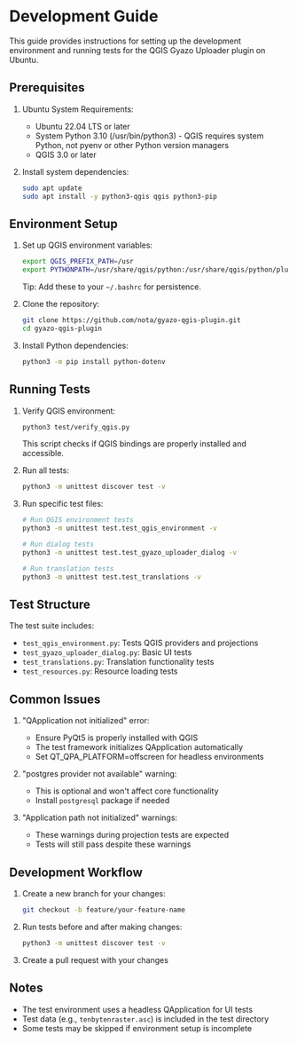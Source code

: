 # Development Guide

This guide provides instructions for setting up the development environment and running tests for the QGIS Gyazo Uploader plugin on Ubuntu.

## Prerequisites

1. Ubuntu System Requirements:

   - Ubuntu 22.04 LTS or later
   - System Python 3.10 (/usr/bin/python3) - QGIS requires system Python, not pyenv or other Python version managers
   - QGIS 3.0 or later

2. Install system dependencies:
   ```bash
   sudo apt update
   sudo apt install -y python3-qgis qgis python3-pip
   ```

## Environment Setup

1. Set up QGIS environment variables:

   ```bash
   export QGIS_PREFIX_PATH=/usr
   export PYTHONPATH=/usr/share/qgis/python:/usr/share/qgis/python/plugins:$PYTHONPATH
   ```

   Tip: Add these to your `~/.bashrc` for persistence.

2. Clone the repository:

   ```bash
   git clone https://github.com/nota/gyazo-qgis-plugin.git
   cd gyazo-qgis-plugin
   ```

3. Install Python dependencies:
   ```bash
   python3 -m pip install python-dotenv
   ```

## Running Tests

1. Verify QGIS environment:

   ```bash
   python3 test/verify_qgis.py
   ```

   This script checks if QGIS bindings are properly installed and accessible.

2. Run all tests:

   ```bash
   python3 -m unittest discover test -v
   ```

3. Run specific test files:

   ```bash
   # Run QGIS environment tests
   python3 -m unittest test.test_qgis_environment -v

   # Run dialog tests
   python3 -m unittest test.test_gyazo_uploader_dialog -v

   # Run translation tests
   python3 -m unittest test.test_translations -v
   ```

## Test Structure

The test suite includes:

- `test_qgis_environment.py`: Tests QGIS providers and projections
- `test_gyazo_uploader_dialog.py`: Basic UI tests
- `test_translations.py`: Translation functionality tests
- `test_resources.py`: Resource loading tests

## Common Issues

1. "QApplication not initialized" error:

   - Ensure PyQt5 is properly installed with QGIS
   - The test framework initializes QApplication automatically
   - Set QT_QPA_PLATFORM=offscreen for headless environments

2. "postgres provider not available" warning:

   - This is optional and won't affect core functionality
   - Install `postgresql` package if needed

3. "Application path not initialized" warnings:
   - These warnings during projection tests are expected
   - Tests will still pass despite these warnings

## Development Workflow

1. Create a new branch for your changes:

   ```bash
   git checkout -b feature/your-feature-name
   ```

2. Run tests before and after making changes:

   ```bash
   python3 -m unittest discover test -v
   ```

3. Create a pull request with your changes

## Notes

- The test environment uses a headless QApplication for UI tests
- Test data (e.g., `tenbytenraster.asc`) is included in the test directory
- Some tests may be skipped if environment setup is incomplete
